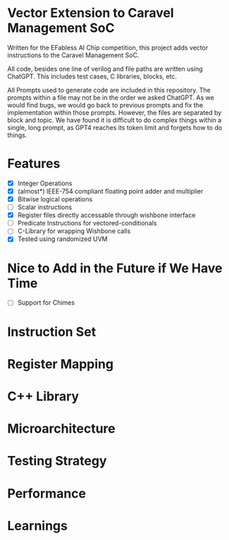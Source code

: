 # Vector Extension to Caravel Management SoC
Written for the EFabless AI Chip competition, this project adds vector instructions to the Caravel Management SoC.

All code, besides one line of verilog and file paths are written using ChatGPT. This includes test cases, C libraries, blocks, etc. 

All Prompts used to generate code are included in this repository. The prompts within a file may not be in the order we asked ChatGPT. As we would find bugs, we would go back to previous prompts and fix the implementation within those prompts. However, the files are separated by block and topic. We have found it is difficult to do complex things within a single, long prompt, as GPT4 reaches its token limit and forgets how to do things.

# Features
- [x] Integer Operations
- [x] (almost*) IEEE-754 compliant floating point adder and multiplier
- [x] Bitwise logical operations
- [ ] Scalar instructions
- [x] Register files directly accessable through wishbone interface
- [ ] Predicate Instructions for vectored-conditionals
- [ ] C-Library for wrapping Wishbone calls
- [x] Tested using randomized UVM

# Nice to Add in the Future if We Have Time
- [ ] Support for Chimes 


# Instruction Set

# Register Mapping

# C++ Library

# Microarchitecture

# Testing Strategy

# Performance

# Learnings
